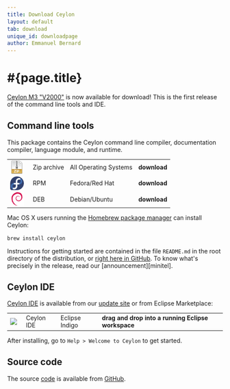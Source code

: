 ```yaml
---
title: Download Ceylon
layout: default
tab: download
unique_id: downloadpage
author: Emmanuel Bernard
---
```

# #{page.title}

[Ceylon M3 "V2000"][V2000] is now available for download! 
This is the first release of the command line tools and IDE.

## Command line tools

This package contains the Ceylon command line compiler, 
documentation compiler, language module, and runtime.

[V2000]: /blog/2012/06/25/ceylon-m3-v2000?utm_source=download&utm_medium=web&utm_content=blog&utm_campaign=1_0_M3release

<table>
    <tr>
        <td>
        <a href="/download/dist/1_0_Milestone3" 
           title='Download the Zip archive'
           onClick="javascript: _gaq.push(['_trackPageview', '/download/dist/1_0_Milestone3?utm_source=download&utm_medium=web&utm_content=dist&utm_campaign=1_0_M3release']);">
           <img src="/images/download/package-zip.png" style="vertical-align: middle; float: right; margin-right: 0.5em"/>
        </a>
        </td>
        <td>Zip archive</td>
        <td>All Operating Systems</td>
        <td>
        <a href="/download/dist/1_0_Milestone3" 
           title='Download the Zip archive'
           style='font-weight:bold;text-decoration:none'
           onClick="javascript: _gaq.push(['_trackPageview', '/download/dist/1_0_Milestone3?utm_source=download&utm_medium=web&utm_content=dist&utm_campaign=1_0_M3release']);">
           download
        </a>
        </td>
    </tr>
    <tr>
        <td>
        <a href="/download/dist/1_0_Milestone3_rpm" 
           title='Download the RPM'
           onClick="javascript: _gaq.push(['_trackPageview', '/download/dist/1_0_Milestone3_rpm?utm_source=download&utm_medium=web&utm_content=dist&utm_campaign=1_0_M3release']);">
           <img src="/images/download/package-fedora.png" style="vertical-align: middle; float: right; margin-right: 0.5em"/>
        </a>
        </td>
        <td>RPM</td>
        <td>Fedora/Red Hat</td>
        <td>
        <a href="/download/dist/1_0_Milestone3_rpm" 
           title='Download the RPM'
           style='font-weight:bold;text-decoration:none'
           onClick="javascript: _gaq.push(['_trackPageview', '/download/dist/1_0_Milestone3_rpm?utm_source=download&utm_medium=web&utm_content=dist&utm_campaign=1_0_M3release']);">
           download
        </a>
        </td>
    </tr>
    <tr>
        <td>
        <a href="/download/dist/1_0_Milestone3_deb" 
           title='Download the Debian package'
           onClick="javascript: _gaq.push(['_trackPageview', '/download/dist/1_0_Milestone3_deb?utm_source=download&utm_medium=web&utm_content=dist&utm_campaign=1_0_M3release']);">
           <img src="/images/download/package-debian.png" style="vertical-align: middle; float: right; margin-right: 0.5em"/>
        </a>
        </td>
        <td>DEB</td>
        <td>Debian/Ubuntu</td>
        <td>
        <a href="/download/dist/1_0_Milestone3_deb" 
           title='Download the Debian package'
           style='font-weight:bold;text-decoration:none'
           onClick="javascript: _gaq.push(['_trackPageview', '/download/dist/1_0_Milestone3_deb?utm_source=download&utm_medium=web&utm_content=dist&utm_campaign=1_0_M3release']);">
           download
        </a>
        </td>
    </tr>
</table>

Mac OS X users running the [Homebrew package manager](http://mxcl.github.com/homebrew/) can install Ceylon:

    brew install ceylon


Instructions for getting started are contained in the file
`README.md` in the root directory of the distribution, or
[right here in GitHub][ceylon-dist readme]. To know what's 
precisely in the release, read our [announcement][minitel].

[ceylon-dist readme]: https://github.com/ceylon/ceylon-dist/blob/master/README.md 

## Ceylon IDE

[Ceylon IDE][ide] is available from our 
[update site][update site]
or from Eclipse Marketplace:

[ide]: /documentation/current/ide
[update site]: /documentation/current/ide/install?utm_source=download&utm_medium=web&utm_content=ide-install&utm_campaign=IDE_1_0_M3release

<table>
    <tr>
        <td>
        <a href='http://marketplace.eclipse.org/marketplace-client-intro?mpc_install=185799' 
          title='Drag and drop into a running Eclipse Indigo workspace to install Ceylon IDE'>
          <img src='http://marketplace.eclipse.org/misc/installbutton.png' style="vertical-align: middle; float: right; margin-right: 0.5em"/>
        </a>
        </td>
        <td>Ceylon IDE</td>
        <td>Eclipse Indigo</td>
        <td>
        <a href='http://marketplace.eclipse.org/marketplace-client-intro?mpc_install=185799' 
           title='Drag and drop into a running Eclipse Indigo workspace to install Ceylon IDE' 
           style='font-weight:bold;text-decoration:none'> 
          drag and drop into a running Eclipse workspace
        </a>
        </td>
    </tr>
</table>

After installing, go to `Help > Welcome to Ceylon` to get started. 

## Source code

The source [code](/code) is available from [GitHub](http://github.com/ceylon).

